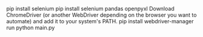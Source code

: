 pip install selenium
pip install selenium pandas openpyxl
Download ChromeDriver (or another WebDriver depending on the browser you want to automate) and add it to your system's PATH.
pip install webdriver-manager
run python main.py
